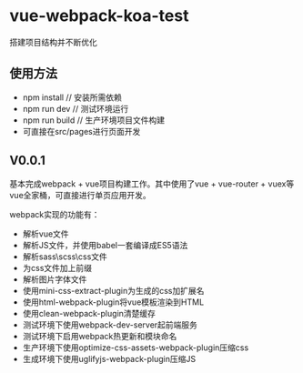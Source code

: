 # vue-webpack-koa-test
搭建项目结构并不断优化

## 使用方法
* npm install  // 安装所需依赖
* npm run dev  //  测试环境运行
* npm run build  // 生产环境项目文件构建
* 可直接在src/pages进行页面开发

## V0.0.1
基本完成webpack + vue项目构建工作。其中使用了vue + vue-router + vuex等vue全家桶，可直接进行单页应用开发。

webpack实现的功能有：
* 解析vue文件
* 解析JS文件，并使用babel一套编译成ES5语法
* 解析sass\scss\css文件
* 为css文件加上前缀
* 解析图片字体文件
* 使用mini-css-extract-plugin为生成的css加扩展名
* 使用html-webpack-plugin将vue模板渲染到HTML
* 使用clean-webpack-plugin清楚缓存
* 测试环境下使用webpack-dev-server起前端服务
* 测试环境下启用webpack热更新和模块命名
* 生产环境下使用optimize-css-assets-webpack-plugin压缩css
* 生成环境下使用uglifyjs-webpack-plugin压缩JS